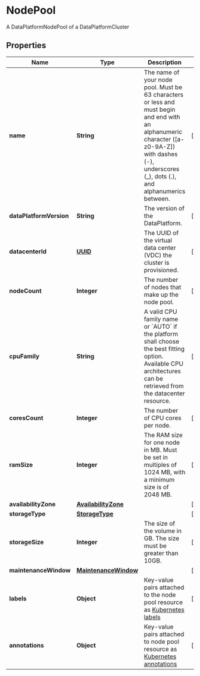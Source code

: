 

# NodePool

A DataPlatformNodePool of a DataPlatformCluster
## Properties

| Name | Type | Description | Notes |
| ------------ | ------------- | ------------- | ------------- |
| **name** | **String** | The name of your node pool. Must be 63 characters or less and must begin and end with an alphanumeric character ([a-z0-9A-Z]) with dashes (-), underscores (_), dots (.), and alphanumerics between.  |  [optional] |
| **dataPlatformVersion** | **String** | The version of the DataPlatform.  |  [optional] |
| **datacenterId** | [**UUID**](UUID.md) | The UUID of the virtual data center (VDC) the cluster is provisioned.  |  [optional] |
| **nodeCount** | **Integer** | The number of nodes that make up the node pool.  |  [optional] |
| **cpuFamily** | **String** | A valid CPU family name or &#x60;AUTO&#x60; if the platform shall choose the best fitting option. Available CPU architectures can be retrieved from the datacenter resource.  |  [optional] |
| **coresCount** | **Integer** | The number of CPU cores per node.  |  [optional] |
| **ramSize** | **Integer** | The RAM size for one node in MB. Must be set in multiples of 1024 MB, with a minimum size is of 2048 MB. |  [optional] |
| **availabilityZone** | [**AvailabilityZone**](AvailabilityZone.md) |  |  [optional] |
| **storageType** | [**StorageType**](StorageType.md) |  |  [optional] |
| **storageSize** | **Integer** | The size of the volume in GB. The size must be greater than 10GB. |  [optional] |
| **maintenanceWindow** | [**MaintenanceWindow**](MaintenanceWindow.md) |  |  [optional] |
| **labels** | **Object** | Key-value pairs attached to the node pool resource as [Kubernetes labels](https://kubernetes.io/docs/concepts/overview/working-with-objects/labels/)  |  [optional] |
| **annotations** | **Object** | Key-value pairs attached to node pool resource as [Kubernetes annotations](https://kubernetes.io/docs/concepts/overview/working-with-objects/annotations/)  |  [optional] |


